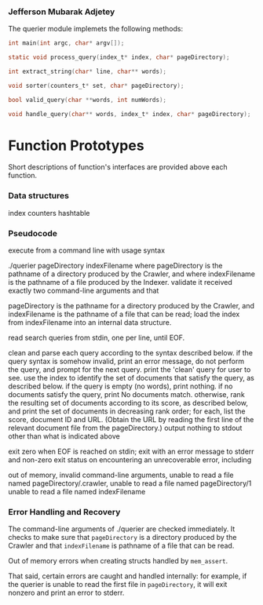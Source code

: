 ### Jefferson Mubarak Adjetey


The querier module implemets the following methods:

```c
int main(int argc, char* argv[]);

static void process_query(index_t* index, char* pageDirectory);

int extract_string(char* line, char** words);

void sorter(counters_t* set, char* pageDirectory);

bool valid_query(char **words, int numWords);

void handle_query(char** words, index_t* index, char* pageDirectory);
```



# Function Prototypes
Short descriptions of function's interfaces are provided above each function.



### Data structures
index
counters
hashtable

### Pseudocode

execute from a command line with usage syntax

./querier pageDirectory indexFilename
where pageDirectory is the pathname of a directory produced by the Crawler, and
where indexFilename is the pathname of a file produced by the Indexer.
validate it received exactly two command-line arguments and that

pageDirectory is the pathname for a directory produced by the Crawler, and
indexFilename is the pathname of a file that can be read;
load the index from indexFilename into an internal data structure.

read search queries from stdin, one per line, until EOF.

clean and parse each query according to the syntax described below.
if the query syntax is somehow invalid, print an error message, do not perform the query, and prompt for the next query.
print the 'clean' query for user to see.
use the index to identify the set of documents that satisfy the query, as described below.
if the query is empty (no words), print nothing.
if no documents satisfy the query, print No documents match.
otherwise, rank the resulting set of documents according to its score, as described below, and print the set of documents in decreasing rank order; for each, list the score, document ID and URL. (Obtain the URL by reading the first line of the relevant document file from the pageDirectory.)
output nothing to stdout other than what is indicated above

exit zero when EOF is reached on stdin; exit with an error message to stderr and non-zero exit status on encountering an unrecoverable error, including

out of memory,
invalid command-line arguments,
unable to read a file named pageDirectory/.crawler,
unable to read a file named pageDirectory/1
unable to read a file named indexFilename



### Error Handling and Recovery
The command-line arguments of ./querier are checked immediately. It checks to make sure that `pageDirectory` is a directory produced by the Crawler and that `indexFilename` is  pathname of a file that can be read.
 
Out of memory errors when creating structs handled by `mem_assert`.
 
That said, certain errors are caught and handled internally: for example, if the querier is unable to read the first file in `pageDirectory`, it will exit nonzero and print an error to stderr.

